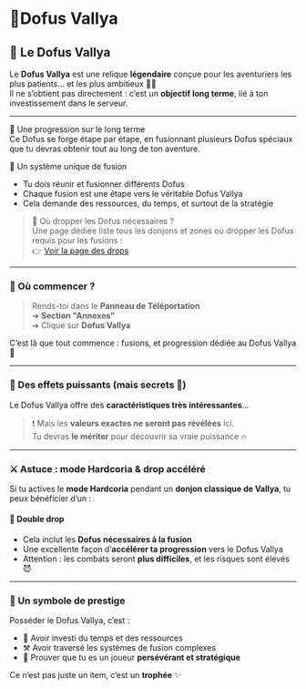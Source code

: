 # 🥚Dofus Vallya

## 🥚 Le Dofus Vallya

Le **Dofus Vallya** est une relique **légendaire** conçue pour les aventuriers les plus patients… et les plus ambitieux 💎🐉\
Il ne s’obtient pas directement : c’est un **objectif long terme**, lié à ton investissement dans le serveur.

***

🔄 Une progression sur le long terme\
Ce Dofus se forge étape par étape, en fusionnant plusieurs Dofus spéciaux que tu devras obtenir tout au long de ton aventure.

🧪 Un système unique de fusion

* Tu dois réunir et fusionner différents Dofus
* Chaque fusion est une étape vers le véritable Dofus Vallya
* Cela demande des ressources, du temps, et surtout de la stratégie

> 📍 Où dropper les Dofus nécessaires ?\
> Une page dédiée liste tous les donjons et zones où dropper les Dofus requis pour les fusions :\
> 👉 [Voir la page des drops](drop-donjons.md)

***

### 📍 Où commencer ?

> Rends-toi dans le **Panneau de Téléportation**\
> ➜ **Section "Annexes"**\
> ➜ Clique sur **Dofus Vallya**

C’est là que tout commence : fusions, et progression dédiée au Dofus Vallya 🧭

***

### 🎁 Des effets puissants (mais secrets 🤫)

Le Dofus Vallya offre des **caractéristiques très intéressantes**...

> ❗ Mais les **valeurs exactes ne seront pas révélées** ici.\
> Tu devras **le mériter** pour découvrir sa vraie puissance 🔥

***

### ⚔️ Astuce : mode Hardcoria & drop accéléré

Si tu actives le **mode Hardcoria** pendant un **donjon classique de Vallya**, tu peux bénéficier d’un :

#### 🎉 **Double drop**

* Cela inclut les **Dofus nécessaires à la fusion**
* Une excellente façon d’**accélérer ta progression** vers le Dofus Vallya
* Attention : les combats seront **plus difficiles**, et les risques sont élevés 😈

***

### 🧠 Un symbole de prestige

Posséder le Dofus Vallya, c’est :

* 💼 Avoir investi du temps et des ressources
* ⚒️ Avoir traversé les systèmes de fusion complexes
* 👑 Prouver que tu es un joueur **persévérant et stratégique**

Ce n’est pas juste un item, c’est un **trophée** ✨
